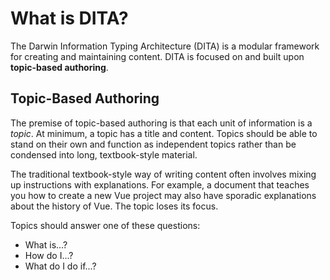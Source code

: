 # What is DITA?

The Darwin Information Typing Architecture (DITA) is a modular framework for creating and maintaining content. DITA is focused on and built upon **topic-based authoring**. 

## Topic-Based Authoring

The premise of topic-based authoring is that each unit of information is a _topic_. At minimum, a topic has a title and content. Topics should be able to stand on their own and function as independent topics rather than be condensed into long, textbook-style material. 

The traditional textbook-style way of writing content often involves mixing up instructions with explanations. For example, a document that teaches you how to create a new Vue project may also have sporadic explanations about the history of Vue. The topic loses its focus.

Topics should answer one of these questions:

* What is...?
* How do I...?
* What do I do if...?

